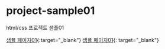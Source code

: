 # project-sample01
html/css 프로젝트 샘플01

[샘플 페이지01](https://asd45618.github.io/project-sample01/){:target="_blank"}
[샘플 페이지01](https://asd45618.github.io/project-sample01/){: target="_blank"}

